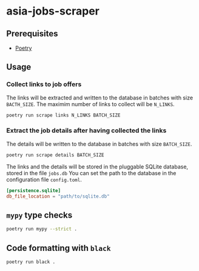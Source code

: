 # asia-jobs-scraper

## Prerequisites

* [Poetry](https://python-poetry.org/docs/)

## Usage

### Collect links to job offers

The links will be extracted and written to the database in batches
with size `BACTH_SIZE`. The maximim number of links to collect will
be `N_LINKS`.

```sh
poetry run scrape links N_LINKS BATCH_SIZE
```

### Extract the job details after having collected the links

The details will be written to the database in batches with size `BATCH_SIZE`.

```sh
poetry run scrape details BATCH_SIZE
```

The links and the details will be stored in the pluggable SQLite database,
stored in the file `jobs.db`
You can set the path to the database in the configuration file `config.toml`.

```toml
[persistence.sqlite]
db_file_location = "path/to/sqlite.db"
```

## `mypy` type checks

```sh
poetry run mypy --strict .
```

## Code formatting with `black`

```sh
poetry run black .
```
